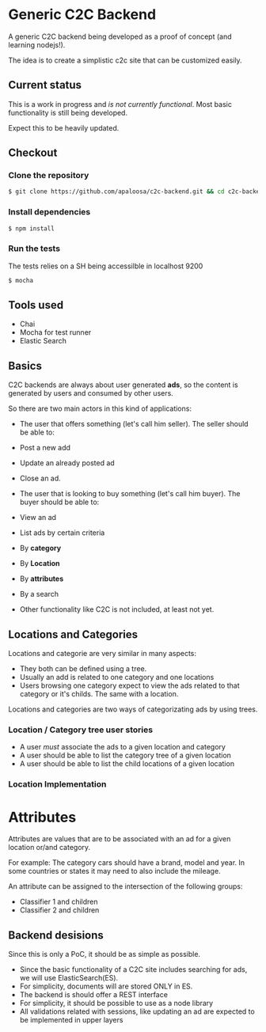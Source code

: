# Generic C2C Backend

A generic C2C backend being developed as a proof of concept (and learning
nodejs!).

The idea is to create a simplistic c2c site that can be customized easily.

## Current status

This is a work in progress and *is not currently functional*.  Most basic
functionality is still being developed.

Expect this to be heavily updated.

## Checkout


### Clone the repository
```bash
$ git clone https://github.com/apaloosa/c2c-backend.git && cd c2c-backend
```
### Install dependencies
```bash
$ npm install
```

### Run the tests

The tests relies on a SH being accessilble in localhost 9200

```bash
$ mocha
```

## Tools used

- Chai
- Mocha for test runner
- Elastic Search


## Basics

C2C backends are always about user generated **ads**, so the content is
generated by users and consumed by other users.  

So there are two main actors in this kind of applications:

- The user that offers something (let's call him seller).  The seller should
be able to:
 - Post a new add
 - Update an already posted ad
 - Close an ad.

- The user that is looking to buy something (let's call him buyer).  The buyer
should be able to:
 - View an ad
 - List ads by certain criteria
  - By **category**
  - By **Location**
  - By **attributes**
  - By a search

- Other functionality like C2C is not included, at least not yet.

## Locations and Categories

Locations and categorie are very similar in many aspects:

- They both can be defined using a tree.
- Usually an add is related to one category and one locations
- Users browsing one category expect to view the ads related to that category
or it's childs.  The same with a location.

Locations and categories are two ways of categorizating ads by using trees.

### Location / Category tree user stories

- A user *must* associate the ads to a given location and category
- A user should be able to list the category tree of a given location
- A user should be able to list the child locations of a given location

### Location Implementation




# Attributes

Attributes are values that are to be associated with an ad for a given
location or/and category.

For example:  The category cars should have a brand, model
and year.  In some countries or states it may need to also include the mileage.

An attribute can be assigned to the intersection of the following groups:

- Classifier 1 and children
- Classifier 2 and children


## Backend desisions

Since this is only a PoC, it should be as simple as possible.

- Since the basic functionality of a C2C site includes searching for ads,
we will use ElasticSearch(ES).
- For simplicity, documents will are stored ONLY in ES.
- The backend is should offer a REST interface
- For simplicity, it should be possible to use as a node library
- All validations related with sessions, like updating an ad are expected
to be implemented in upper layers
